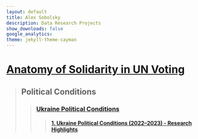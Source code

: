 ```yaml
---
layout: default
title: Alex Sobolsky
description: Data Research Projects
show_downloads: false
google_analytics:
theme: jekyll-theme-cayman
---
```

# [Anatomy of Solidarity in UN Voting](https://sobolsky.github.io/un)
> ## Political Conditions
>> ### [Ukraine Political Conditions](https://sobolsky.github.io/upc)
>>> #### [1. Ukraine Political Conditions (2022–2023) - Research Highlights](https://sobolsky.github.io/upc/01)
